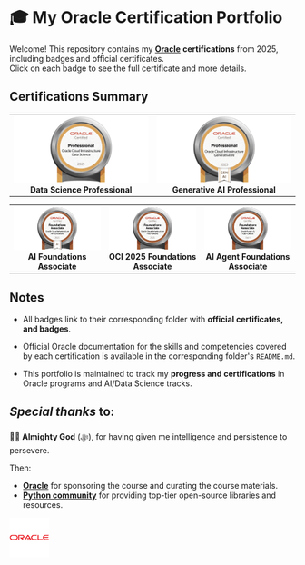 # 🎓 My Oracle Certification Portfolio

Welcome! This repository contains my [**Oracle**](https://www.oracle.com/) **certifications** from 2025, including badges and official certificates.  
Click on each badge to see the full certificate and more details.

## Certifications Summary

<div align="center">

<table align="center">
<tr>
    <!-- Data Science Professional -->
    <td align="center">
        <a href="./data-science-professional/README.md">
            <img src="./data-science-professional/data-science-professional-badge.png" width="300" alt="Data Science Badge"/>
        </a>
        <br/>
        <strong>Data Science Professional</strong>
    </td>

<td align="center">
        <a href="./generative-ai-professional/README.md">
            <img src="./generative-ai-professional/generative-ai-professional-badge.png" width="300" alt="Generative AI Badge"/>
        </a>
        <br/>
        <strong>Generative AI Professional</strong>
    </td>
    
<table align="center">

<td align="center">
        <a href="./ai-foundations-associate/README.md">
            <img src="./ai-foundations-associate/AI-foundations-associate-badge.png" width="300" alt="AI Foundations Badge"/>
        </a>
        <br/>
        <strong>AI Foundations Associate</strong>
    </td>

<td align="center">
        <a href="./oci-foundations-associate/README.md">
            <img src="./oci-foundations-associate/OCI-foundations-associate-badge.png" width="300" alt="OCI Foundations Badge"/>
        </a>
        <br/>
        <strong>OCI 2025 Foundations Associate</strong>
    </td>

<td align="center">
        <a href="./fusion-ai-agent-studio-foundations-associate/README.md">
            <img src="./fusion-ai-agent-studio-foundations-associate/fusion-ai-agent-studio-foundations-associate-badge.png" width="300" alt="Fusion AI Agent Studio Badge"/>
        </a>
        <br/>
        <strong>AI Agent Foundations Associate</strong>
    </td>
</tr>
</table>
</table>

</div>

## Notes

- All badges link to their corresponding folder with **official certificates, and badges**. 

- Official Oracle documentation for the skills and competencies covered by each certification is available in the corresponding folder's `README.md`.  

- This portfolio is maintained to track my **progress and certifications** in Oracle programs and AI/Data Science tracks.

## *Special thanks* to:  
🕋🤲 **Almighty God** (ﷻ), for having given me intelligence and persistence to persevere.

Then:
- [**Oracle**](https://www.oracle.com/) for sponsoring the course and curating the course materials.
- [**Python community**](https://www.python.org/) for providing top-tier open-source libraries and resources.


<p>
    <a href="https://github.com/DanielCrema/oracle_one-data-science-course/blob/main/certificates/Daniel%20Borges%20Crema%20-%20Program%20ONE%20Certificate.pdf" target="_blank" rel="noreferrer">
        <img src="https://raw.githubusercontent.com/devicons/devicon/ca28c779441053191ff11710fe24a9e6c23690d6/icons/oracle/oracle-original.svg" alt="logo-oracle" style="width: 70px"/>  
    </a>
</p>